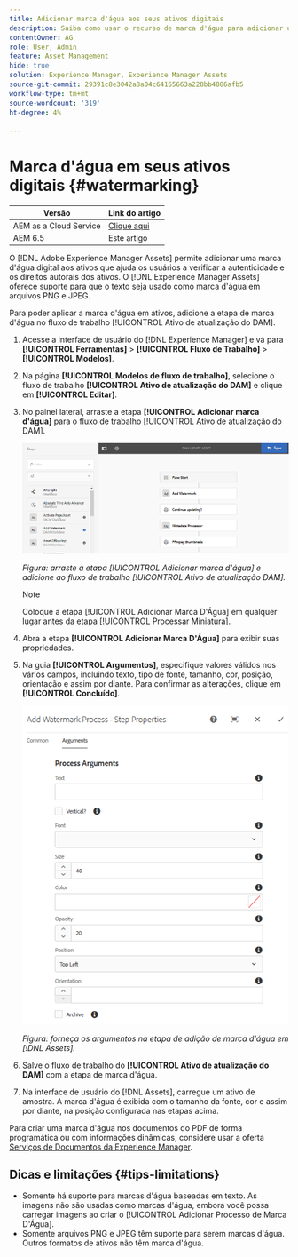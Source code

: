```yaml
---
title: Adicionar marca d'água aos seus ativos digitais
description: Saiba como usar o recurso de marca d'água para adicionar uma marca d'água digital aos ativos.
contentOwner: AG
role: User, Admin
feature: Asset Management
hide: true
solution: Experience Manager, Experience Manager Assets
source-git-commit: 29391c8e3042a8a04c64165663a228bb4886afb5
workflow-type: tm+mt
source-wordcount: '319'
ht-degree: 4%

---
```


# Marca d&#39;água em seus ativos digitais {#watermarking}

| Versão | Link do artigo |
| -------- | ---------------------------- |
| AEM as a Cloud Service | [Clique aqui](https://experienceleague.adobe.com/docs/experience-manager-cloud-service/content/assets/manage/watermark-assets.html?lang=en) |
| AEM 6.5 | Este artigo |

O [!DNL Adobe Experience Manager Assets] permite adicionar uma marca d&#39;água digital aos ativos que ajuda os usuários a verificar a autenticidade e os direitos autorais dos ativos. O [!DNL Experience Manager Assets] oferece suporte para que o texto seja usado como marca d&#39;água em arquivos PNG e JPEG.

Para poder aplicar a marca d&#39;água em ativos, adicione a etapa de marca d&#39;água no fluxo de trabalho [!UICONTROL Ativo de atualização do DAM].

1. Acesse a interface de usuário do [!DNL Experience Manager] e vá para **[!UICONTROL Ferramentas]** > **[!UICONTROL Fluxo de Trabalho]** > **[!UICONTROL Modelos]**.
1. Na página **[!UICONTROL Modelos de fluxo de trabalho]**, selecione o fluxo de trabalho **[!UICONTROL Ativo de atualização do DAM]** e clique em **[!UICONTROL Editar]**.

1. No painel lateral, arraste a etapa **[!UICONTROL Adicionar marca d&#39;água]** para o fluxo de trabalho [!UICONTROL Ativo de atualização do DAM].

   ![Arraste a etapa [!UICONTROL Adicionar marca d&#39;água] e adicione ao fluxo de trabalho [!UICONTROL Ativo de atualização DAM]](assets/add_watermark_step_aem_assets.png)

   *Figura: arraste a etapa [!UICONTROL Adicionar marca d&#39;água] e adicione ao fluxo de trabalho [!UICONTROL Ativo de atualização DAM].*

   >[!NOTE]
   >
   >Coloque a etapa [!UICONTROL Adicionar Marca D&#39;Água] em qualquer lugar antes da etapa [!UICONTROL Processar Miniatura].

1. Abra a etapa **[!UICONTROL Adicionar Marca D&#39;Água]** para exibir suas propriedades.
1. Na guia **[!UICONTROL Argumentos]**, especifique valores válidos nos vários campos, incluindo texto, tipo de fonte, tamanho, cor, posição, orientação e assim por diante. Para confirmar as alterações, clique em **[!UICONTROL Concluído]**.

   ![Forneça os argumentos na etapa de adição de marca d&#39;água em [!DNL Assets]](assets/arguments_add_watermark_aem_assets.png)

   *Figura: forneça os argumentos na etapa de adição de marca d&#39;água em [!DNL Assets].*

1. Salve o fluxo de trabalho do **[!UICONTROL Ativo de atualização do DAM]** com a etapa de marca d&#39;água.
1. Na interface de usuário do [!DNL Assets], carregue um ativo de amostra. A marca d&#39;água é exibida com o tamanho da fonte, cor e assim por diante, na posição configurada nas etapas acima.

Para criar uma marca d&#39;água nos documentos do PDF de forma programática ou com informações dinâmicas, considere usar a oferta [Serviços de Documentos da Experience Manager](/help/forms/using/overview-aem-document-services.md).

## Dicas e limitações {#tips-limitations}

* Somente há suporte para marcas d&#39;água baseadas em texto. As imagens não são usadas como marcas d&#39;água, embora você possa carregar imagens ao criar o [!UICONTROL Adicionar Processo de Marca D&#39;Água].
* Somente arquivos PNG e JPEG têm suporte para serem marcas d&#39;água. Outros formatos de ativos não têm marca d&#39;água.
